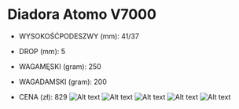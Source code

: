 # Diadora Atomo V7000
- WYSOKOŚĆPODESZWY (mm): 41/37

- DROP (mm): 5
- WAGAMĘSKI (gram): 250
- WAGADAMSKI (gram): 200
- CENA (zł): 829
![Alt text](https://cdn.shopify.com/s/files/1/2006/8755/products/049499_5_1000x.jpg?v=1674493545)
![Alt text](https://www.lbmsport.it/wp-content/uploads/2023/03/diadora-atomo-v7000-uomo-101179073-C6030-1200x1048.jpg)
![Alt text](https://www.diadora.com/dw/image/v2/BBPK_PRD/on/demandware.static/-/Sites-diadora-master/default/dw93132b5d/images/cover/101.179073_C6030_CV.jpg?sw=1920)
![Alt text](https://www.diadora.com/on/demandware.static/-/Sites-diadora-master/default/dw35d6feb6/MiddleImageCool/PDP_v7000_women_right.jpg)
![Alt text](https://i.pinimg.com/originals/b4/86/45/b48645656d8da14db80f2eee62fb9841.jpg)
